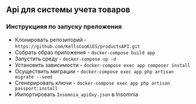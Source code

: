 
## Api для системы учета товаров



### Инструкцияя по запуску преложения

-  Клонировать репозиторий - `https://github.com/KellsCooKiES/productsAPI.git`
-  Собрать образ приложения - `docker-compose build app`
-  Запустить среду - `docker-compose up -d`
-  Установить зависимости - `docker-compose exec app composer install`
-  Осуществить миграции - `docker-compose exec app php artisan migrate --seed`
-  Сгенерировать ключи - `docker-compose exec app php artisan passport:install`
-  Импортировать `Insomnia_apiOxy.json` в Insomnia 
